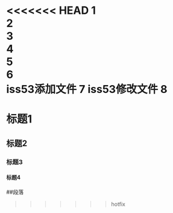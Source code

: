 <<<<<<< HEAD
1  
2  
3  
4  
5  
6  
iss53添加文件  7
iss53修改文件  8
=======
#  标题1
##  标题2
### 标题3
#### 标题4
##段落
>>>>>>> hotfix
